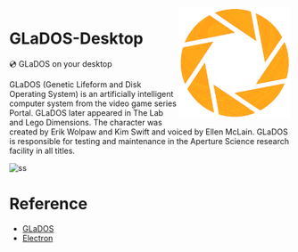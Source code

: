 <img src='https://github.com/GloomyGhost-MosquitoSeal/GLaDOS-Desktop/blob/master/src/images/logo.png?raw=true' align="right" width=200>

# GLaDOS-Desktop
💿 GLaDOS on your desktop 

GLaDOS (Genetic Lifeform and Disk Operating System) is an artificially intelligent computer system from the video game series Portal. GLaDOS later appeared in The Lab and Lego Dimensions. The character was created by Erik Wolpaw and Kim Swift and voiced by Ellen McLain. GLaDOS is responsible for testing and maintenance in the Aperture Science research<br/> facility in all titles. 

![ss](https://user-images.githubusercontent.com/12003087/58419002-f938ce00-80bb-11e9-8d76-b46c1bf67da6.png)


# Reference

- [GLaDOS](https://github.com/Lutron/GLaDOS)
- [Electron](https://electronjs.org/)
